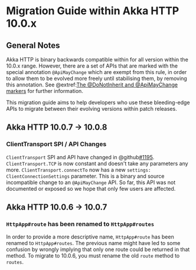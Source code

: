 # Migration Guide within Akka HTTP 10.0.x

## General Notes
Akka HTTP is binary backwards compatible within for all version within the 10.0.x range. However, there are a set of APIs
that are marked with the special annotation `@ApiMayChange` which are exempt from this rule, in order to allow them to be
evolved more freely until stabilising them, by removing this annotation.
See @extref:[The @DoNotInherit and @ApiMayChange markers](akka-docs:common/binary-compatibility-rules.html#The_@DoNotInherit_and_@ApiMayChange_markers) for further information.

This migration guide aims to help developers who use these bleeding-edge APIs to migrate between their evolving versions
within patch releases.

## Akka HTTP 10.0.7 -> 10.0.8

### ClientTransport SPI / API Changes

`ClientTransport` SPI and API have changed in @github[#1195](akka/akka-http#1195). `ClientTransport.TCP` is now constant
and doesn't take any parameters any more. `ClientTransport.connectTo` now has a new `settings: ClientConnectionSettings` parameter.
This is a binary and source incompatible change to an `@ApiMayChange` API. So far, this API was not documented or
exposed so we hope that only few users are affected.

## Akka HTTP 10.0.6 -> 10.0.7

### `HttpApp#route` has been renamed to `HttpApp#routes`

In order to provide a more descriptive name, `HttpApp#route` has been renamed to `HttpApp#routes`. The previous name
might have led to some confusion by wrongly implying that only one route could be returned in that method.
To migrate to 10.0.6, you must rename the old `route` method to `routes`.
